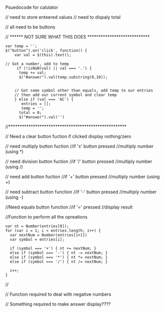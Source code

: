 Psuedocode for calulator


// need to store enteered values
// need to dispaly total

// all need to be buttons


// ****** NOT SURE WHAT THIS DOES ****************************

    var temp = '';
    $("button").on('click', function() {
 	    var val = $(this).text();

    // Got a number, add to temp
         if (!isNaN(val) || val === '.') {
          temp += val;
          $("#answer").val(temp.substring(0,10));

    
        // Got some symbol other than equals, add temp to our entries
        // then add our current symbol and clear temp
        } else if (val === 'AC') {
           entries = [];
           temp = '';
          total = 0;
          $("#answer").val('')

//*****************************************************



// Need a clear button fuction
if clicked display nothing/zero

  
// need multiply button fuction
//if 'x' button pressed
//multiply number (using *)

 // need division button fuction
//if '/' button pressed
//multiply number (using /)   
    
// need add button fuction
//if '+' button pressed
//multiply number (using +)

// need subtract button function
//if '-' button pressed
//multiply number (using -)


//Need equals button function
//if '=' pressed 
//display result


//Function to perform all the opreations


    var nt = Number(entries[0]);
    for (var i = 1; i < entries.length; i++) {
      var nextNum = Number(entries[i+1])
      var symbol = entries[i];
      
      if (symbol === '+') { nt += nextNum; } 
      else if (symbol === '-') { nt -= nextNum; } 
      else if (symbol === '*') { nt *= nextNum; } 
      else if (symbol === '/') { nt /= nextNum; }
      
      i++;
    }

//

    


// Function required to deal with negative numbers


// Something required to make answer display????